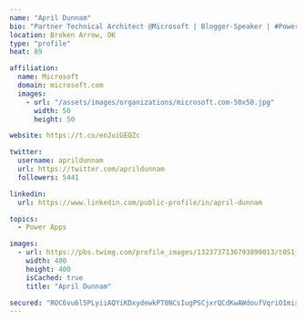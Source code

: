 ```yaml
---
name: "April Dunnam"
bio: "Partner Technical Architect @Microsoft | Blogger-Speaker | #PowerApps, #PowerAutomate, #Office365, #SharePoint | #WIT | #Karaoke Queen"
location: Broken Arrow, OK
type: "profile"
heat: 89

affiliation:
  name: Microsoft
  domain: microsoft.com
  images:
    - url: "/assets/images/organizations/microsoft.com-50x50.jpg"
      width: 50
      height: 50

website: https://t.co/enJuiGEQZc

twitter:
  username: aprildunnam
  url: https://twitter.com/aprildunnam
  followers: 5441

linkedin:
  url: https://www.linkedin.com/public-profile/in/april-dunnam

topics:
  - Power Apps

images:
  - url: https://pbs.twimg.com/profile_images/1323737136793899013/t0S1j_uM_400x400.jpg
    width: 400
    height: 400
    isCached: true
    title: "April Dunnam"

secured: "ROC6vu6l5PLyiiAQYiKDxydewkPT0NCsIugPSCjxrQCdKwAWdoufVqriO1misPUr8OYWFXXq0hJwKbaE7ezGNw09i5Y/GfFTCPE2O8fTvQxgHbHTjjSa8q9bzrFa/5z4TrZjRZgqZ4cvQvszGC9UO3ndXwWTz5KVcNKGnRZEz6KqvqNAwdjCADc4+CspYowx4GJ4A2RGb3TKURVSNkrZNvPniNSsWpgilHFM5oTMOWlq/qkNpKWV+58ENS+LV/i8TValvUrxHvIzMDuEtSzz8uQQdzoRXkZOL3jr6xj0A1zimgjcfeecEaLJAZ4xW/rMU2JYfeF03sY32Kuf/tXwBqel9emPuV4Ffw9fSJMV+1PKcERpgjLARD+VoZvleLjHzB8ihkQn+yo2oHS8CAuFFEZpjaMZZFbUoLIYpovwzOc=;Kd/9wEyqc1vpTYRlAKFJyA=="
---
```


